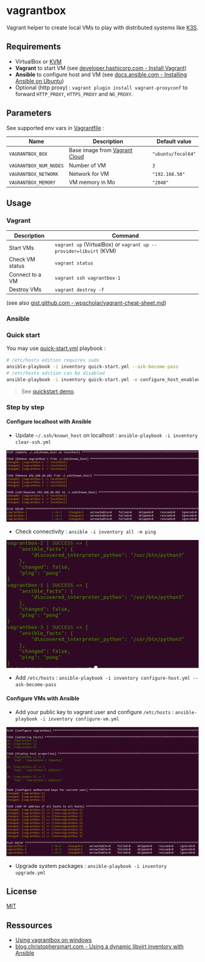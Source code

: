# vagrantbox

Vagrant helper to create local VMs to play with distributed systems like [K3S](https://github.com/mborne/k3s-deploy#k3s-deploy).

## Requirements

* VirtualBox or [KVM](docs/kvm.md)
* **Vagrant** to start VM (see [developer.hashicorp.com - Install Vagrant](https://developer.hashicorp.com/vagrant/downloads))
* **Ansible** to configure host and VM (see [docs.ansible.com - Installing Ansible on Ubuntu](https://docs.ansible.com/ansible/latest/installation_guide/installation_distros.html#installing-ansible-on-ubuntu))
* Optional (http proxy) : `vagrant plugin install vagrant-proxyconf` to forward `HTTP_PROXY`, `HTTPS_PROXY` and `NO_PROXY`.

## Parameters

See supported env vars in [Vagrantfile](Vagrantfile) :

| Name                   | Description                                                             | Default value      |
| ---------------------- | ----------------------------------------------------------------------- | ------------------ |
| `VAGRANTBOX_BOX`       | Base image from [Vagrant Cloud](https://app.vagrantup.com/boxes/search) | `"ubuntu/focal64"` |
| `VAGRANTBOX_NUM_NODES` | Number of VM                                                            | `3`                |
| `VAGRANTBOX_NETWORK`   | Network for VM                                                          | `"192.168.50"`     |
| `VAGRANTBOX_MEMORY`    | VM memory in Mo                                                         | `"2048"`           |


## Usage

### Vagrant



| Description     | Command                                                            |
| --------------- | ------------------------------------------------------------------ |
| Start VMs       | `vagrant up` (VirtualBox) or `vagrant up --provider=libvirt` (KVM) |
| Check VM status | `vagrant status`                                                   |
| Connect to a VM | `vagrant ssh vagrantbox-1`                                         |
| Destroy VMs     | `vagrant destroy -f`                                               |

(see also [gist.github.com - wpscholar/vagrant-cheat-sheet.md](https://gist.github.com/wpscholar/a49594e2e2b918f4d0c4#file-vagrant-cheat-sheet-md))

### Ansible 

### Quick start

You may use [quick-start.yml](quick-start.yml) playbook :

```bash
# /etc/hosts edition requires sudo
ansible-playbook -i inventory quick-start.yml --ask-become-pass
# /etc/hosts edition can be disabled
ansible-playbook -i inventory quick-start.yml -e configure_host_enabled=false
```

> See [quickstart demo](docs/quickstart-demo.md).


### Step by step

#### Configure localhost with Ansible

* Update `~/.ssh/known_host` on localhost : `ansible-playbook -i inventory clear-ssh.yml`

![clear-ssh result](docs/img/screenshot-clear-ssh.png)

* Check connectivity : `ansible -i inventory all -m ping`

![Screenshot connectivity](docs/img/screenshot-ping.png)

* Add `/etc/hosts` : `ansible-playbook -i inventory configure-host.yml --ask-become-pass`

#### Configure VMs with Ansible

* Add your public key to vagrant user and configure `/etc/hosts` : `ansible-playbook -i inventory configure-vm.yml`

![Screenshot connectivity](docs/img/screenshot-configure-vm.png)

* Upgrade system packages :  `ansible-playbook -i inventory upgrade.yml`

## License

[MIT](LICENSE)

## Ressources

* [Using vagrantbox on windows](docs/windows.md)
* [blog.christophersmart.com - Using a dynamic libvirt inventory with Ansible](https://blog.christophersmart.com/2022/04/03/using-a-dynamic-libvirt-inventory-with-ansible/)
